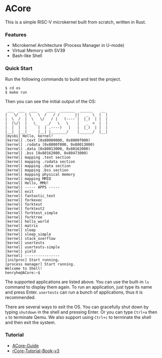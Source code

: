 # ACore

This is a simple RISC-V microkernel built from scratch, written in Rust.

### Features

- Microkernel Architecture (Process Manager in U-mode)
- Virtual Memory with SV39
- Bash-like Shell

### Quick Start

Run the following commands to build and test the project.

```
$ cd os
$ make run
```

Then you can see the initial output of the OS:

```
 ___  ___  ____    ____  _______  ______    __
|   \/   | \   \  /   / /       ||   _  \  |  |
|  \  /  |  \   \/   / |   (----`|  |_)  | |  |
|  |\/|  |   \_    _/   \   \    |   _  <  |  |
|  |  |  |     |  | .----)   |   |  |_)  | |  |
|__|  |__|     |__| |_______/    |______/  |__|
[mysbi] Hello, kernel!
[kernel] .text [0x80000000, 0x8000f000)
[kernel] .rodata [0x8000f000, 0x80013000)
[kernel] .data [0x80013000, 0x80162000)
[kernel] .bss [0x80162000, 0x80473000)
[kernel] mapping .text section
[kernel] mapping .rodata section
[kernel] mapping .data section
[kernel] mapping .bss section
[kernel] mapping physical memory
[kernel] mapping MMIO
[kernel] Hello, MMU!
[kernel] ----- APPS -----
[kernel] exit
[kernel] fantastic_text
[kernel] forkexec
[kernel] forktest
[kernel] forktest2
[kernel] forktest_simple
[kernel] forktree
[kernel] hello_world
[kernel] matrix
[kernel] sleep
[kernel] sleep_simple
[kernel] stack_overflow
[kernel] usertests
[kernel] usertests-simple
[kernel] yield
[kernel] ----------------
[initproc] Start running.
[process manager] Start running.
Welcome to Shell!
henryhe@ACore:~$
```

The supported applications are listed above. You can use the built-in `ls` command to display them again. To run an application, just type its name and press Enter. `usertests` can run a bunch of applications, thus it is recommended.

There are several ways to exit the OS. You can gracefully shut down by typing `shutdown` in the shell and pressing Enter. Or you can type `Ctrl+a` then `x` to terminate Qemu. We also support using `Ctrl+c` to terminate the shell and then exit the system.

### Tutorial

- [ACore-Guide](https://acore-guide.sjtu.app)
- [rCore-Tutorial-Book-v3](https://rcore-os.cn/rCore-Tutorial-Book-v3)
